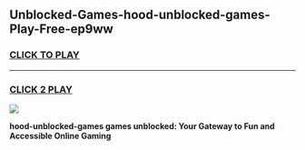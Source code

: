 
## Unblocked-Games-hood-unblocked-games-Play-Free-ep9ww
<h3>
<a href="https://premium76.site?title=hood-unblocked-games&ref=21A">CLICK TO PLAY</a></h3>
<hr>

<h3>
<a href="https://premium76.site?title=hood-unblocked-games&ref=21A">CLICK 2 PLAY</a>
  
</h3>

<a href="https://premium76.site?title=hood-unblocked-games&ref=21A"><img src="https://clearcache.store/games.png"></a>


**hood-unblocked-games games unblocked: Your Gateway to Fun and Accessible Online Gaming**

